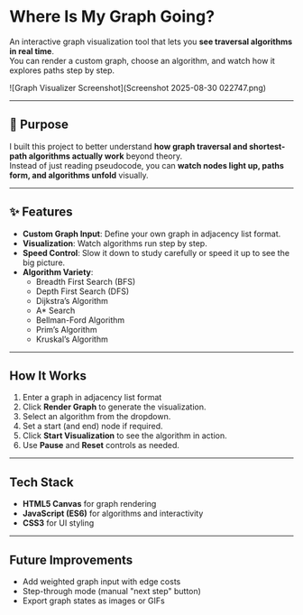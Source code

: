 # Where Is My Graph Going?

An interactive graph visualization tool that lets you **see traversal algorithms in real time**.  
You can render a custom graph, choose an algorithm, and watch how it explores paths step by step.

![Graph Visualizer Screenshot](Screenshot 2025-08-30 022747.png)

---

## 🎯 Purpose

I built this project to better understand **how graph traversal and shortest-path algorithms actually work** beyond theory.  
Instead of just reading pseudocode, you can **watch nodes light up, paths form, and algorithms unfold** visually.

---

## ✨ Features

- **Custom Graph Input**: Define your own graph in adjacency list format.
- **Visualization**: Watch algorithms run step by step.
- **Speed Control**: Slow it down to study carefully or speed it up to see the big picture.
- **Algorithm Variety**:
  - Breadth First Search (BFS)
  - Depth First Search (DFS)
  - Dijkstra’s Algorithm
  - A* Search
  - Bellman-Ford Algorithm
  - Prim’s Algorithm
  - Kruskal’s Algorithm

---

## How It Works

1. Enter a graph in adjacency list format
2. Click **Render Graph** to generate the visualization.
3. Select an algorithm from the dropdown.
4. Set a start (and end) node if required.
5. Click **Start Visualization** to see the algorithm in action.
6. Use **Pause** and **Reset** controls as needed.

---

## Tech Stack

- **HTML5 Canvas** for graph rendering
- **JavaScript (ES6)** for algorithms and interactivity
- **CSS3** for UI styling

---

##  Future Improvements

- Add weighted graph input with edge costs
- Step-through mode (manual "next step" button)
- Export graph states as images or GIFs


